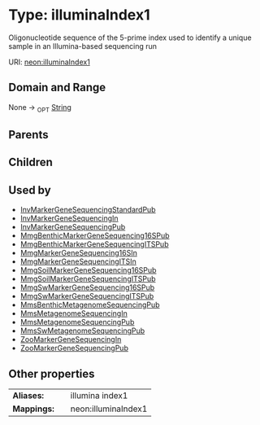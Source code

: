 
# Type: illuminaIndex1


Oligonucleotide sequence of the 5-prime index used to identify a unique sample in an Illumina-based sequencing run

URI: [neon:illuminaIndex1](https://data.neonscience.org/illuminaIndex1)


## Domain and Range

None ->  <sub>OPT</sub> [String](types/String.md)

## Parents


## Children


## Used by

 * [InvMarkerGeneSequencingStandardPub](InvMarkerGeneSequencingStandardPub.md)
 * [InvMarkerGeneSequencingIn](InvMarkerGeneSequencingIn.md)
 * [InvMarkerGeneSequencingPub](InvMarkerGeneSequencingPub.md)
 * [MmgBenthicMarkerGeneSequencing16SPub](MmgBenthicMarkerGeneSequencing16SPub.md)
 * [MmgBenthicMarkerGeneSequencingITSPub](MmgBenthicMarkerGeneSequencingITSPub.md)
 * [MmgMarkerGeneSequencing16SIn](MmgMarkerGeneSequencing16SIn.md)
 * [MmgMarkerGeneSequencingITSIn](MmgMarkerGeneSequencingITSIn.md)
 * [MmgSoilMarkerGeneSequencing16SPub](MmgSoilMarkerGeneSequencing16SPub.md)
 * [MmgSoilMarkerGeneSequencingITSPub](MmgSoilMarkerGeneSequencingITSPub.md)
 * [MmgSwMarkerGeneSequencing16SPub](MmgSwMarkerGeneSequencing16SPub.md)
 * [MmgSwMarkerGeneSequencingITSPub](MmgSwMarkerGeneSequencingITSPub.md)
 * [MmsBenthicMetagenomeSequencingPub](MmsBenthicMetagenomeSequencingPub.md)
 * [MmsMetagenomeSequencingIn](MmsMetagenomeSequencingIn.md)
 * [MmsMetagenomeSequencingPub](MmsMetagenomeSequencingPub.md)
 * [MmsSwMetagenomeSequencingPub](MmsSwMetagenomeSequencingPub.md)
 * [ZooMarkerGeneSequencingIn](ZooMarkerGeneSequencingIn.md)
 * [ZooMarkerGeneSequencingPub](ZooMarkerGeneSequencingPub.md)

## Other properties

|  |  |  |
| --- | --- | --- |
| **Aliases:** | | illumina index1 |
| **Mappings:** | | neon:illuminaIndex1 |

